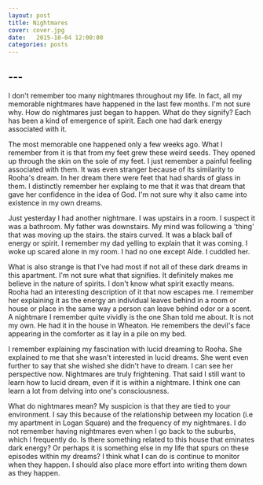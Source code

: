 ```yaml
---
layout: post
title: Nightmares 
cover: cover.jpg
date:   2015-10-04 12:00:00
categories: posts
---
```


## --- 

I don't remember too many nightmares throughout my life. In fact, all my memorable nightmares have happened in the last few months. I'm not sure why. How do nightmares just began to happen. What do they signify? Each has been a kind of emergence of spirit. Each one had dark energy associated with it. 

The most memorable one happened only a few weeks ago. What I remember from it is that from my feet grew these weird seeds. They opened up through the skin on the sole of my feet. I just remember a painful feeling associated with them. It was even stranger because of its similarity to Rooha's dream. In her dream there were feet that had shards of glass in them. I distinctly remember her explaing to me that it was that dream that gave her confidence in the idea of God. I'm not sure why it also came into existence in my own dreams.

Just yesterday I had another nightmare. I was upstairs in a room. I suspect it was a bathroom. My father was downstairs. My mind was following a 'thing' that was moving up the stairs. the stairs curved. It was a black ball of energy or spirit. I remember my dad yelling to explain that it was coming. I woke up scared alone in my room. I had no one except Alde. I cuddled her.

What is also strange is that I've had most if not all of these dark dreams in this apartment. I'm not sure what that signifies. It definitely makes me believe in the nature of spirits. I don't know what spirit exactly means. Rooha had an interesting description of it that now escapes me. I remember her explaining it as the energy an individual leaves behind in a room or house or place in the same way a person can leave behind odor or a scent. A nightmare I remember quite vividly is the one Shan told me about. It is not my own. He had it in the house in Wheaton. He remembers the devil's face appearing in the comforter as it lay in a pile on my bed.

I remember explaining my fascination with lucid dreaming to Rooha. She explained to me that she wasn't interested in lucid dreams. She went even further to say that she wished she didn't have to dream. I can see her perspective now. Nightmares are truly frightening. That said I still want to learn how to lucid dream, even if it is within a nightmare. I think one can learn a lot from delving into one's consciousness.

What do nightmares mean? My suspicion is that they are tied to your environment. I say this because of the relationship between my location (i.e my apartment in Logan Square) and the frequency of my nightmares. I do not remember having nightmares even when I go back to the suburbs, which I frequently do. Is there something related to this house that eminates dark energy? Or perhaps it is something else in my life that spurs on these episodes within my dreams? I think what I can do is continue to monitor when they happen. I should also place more effort into writing them down as they happen.

 
